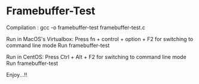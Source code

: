 # Framebuffer-Test

Compilation :
  gcc -o framebuffer-test framebuffer-test.c

Run in MacOS's Virtualbox:
  Press fn + control + option + F2 for switching to command line mode
  Run framebuffer-test
  
Run in CentOS:
  Press Ctrl + Alt + F2 for switching to command line mode
   Run framebuffer-test
   
   
Enjoy...!!
